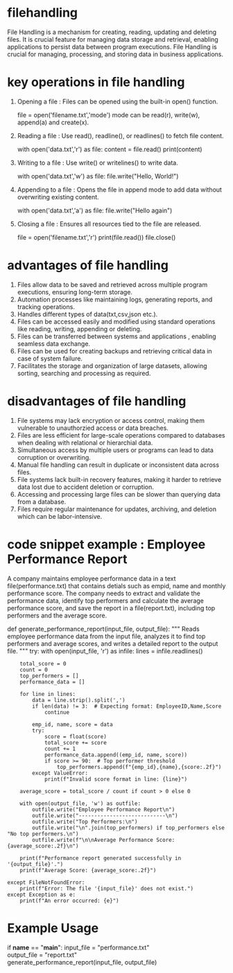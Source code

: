 # filehandling

File Handling is a mechanism for creating, reading, updating and deleting files. It is crucial feature for managing data storage and retrieval, enabling applications to persist data between program executions. File Handling is crucial for managing, processing, and storing data in business applications. 

# key operations in file handling

1. Opening a file : Files can be opened using the built-in open() function.

   file = open('filename.txt','mode')
   mode can be read(r), write(w), append(a) and create(x).

2. Reading a file : Use read(), readline(), or readlines() to fetch file content.

   with open('data.txt','r') as file:
   content = file.read()
   print(content)

3. Writing to a file : Use write() or writelines() to write data.

   with open('data.txt','w') as file:
   file.write("Hello, World!")

4. Appending to a file : Opens the file in append mode to add data without overwriting existing content.

   with open('data.txt','a') as file:
   file.write("Hello again")

5. Closing a file : Ensures all resources tied to the file are released.

   file = open('filename.txt','r')
   print(file.read())
   file.close()

# advantages of file handling

1. Files allow data to be saved and retrieved across multiple program executions, ensuring long-term storage.
2. Automation processes like maintaining logs, generating reports, and tracking operations.
3. Handles different types of data(txt,csv,json etc.).
4. Files can be accessed easily and modified using standard operations like reading, writing, appending or deleting.
5. Files can be transferred between systems and applications , enabling seamless data exchange.
6. Files can be used for creating backups and retrieving critical data in case of system failure.
7. Facilitates the storage and organization of large datasets, allowing sorting, searching and processing as required.

# disadvantages of file handling

1. File systems may lack encryption or access control, making them vulnerable to unauthorzied access or data breaches.
2. Files are less efficient for large-scale operations compared to databases when dealing with relational or hierarchial data.
3. Simultaneous access by multiple users or programs can lead to data corruption or overwriting.
4. Manual file handling can result in duplicate or inconsistent data across files.
5. File systems lack built-in recovery features, making it harder to retrieve data lost due to accident deletion or corruption.
6. Accessing and processing large files can be slower than querying data from a database.
7. Files require regular maintenance for updates, archiving, and deletion which can be labor-intensive.

# code snippet example : Employee Performance Report

A company maintains employee performance data in a text file(performance.txt) that contains detials such as empid, name and monthly performance score. The company needs to extract and validate the performance data, identify top performers and calculate the average performance score, and save the report in a file(report.txt), including top performers and the average score.


def generate_performance_report(input_file, output_file):
    """
    Reads employee performance data from the input file, analyzes it to find top performers 
    and average scores, and writes a detailed report to the output file.
    """
    try:
        with open(input_file, 'r') as infile:
            lines = infile.readlines()
        
        total_score = 0
        count = 0
        top_performers = []
        performance_data = []

        for line in lines:
            data = line.strip().split(',')
            if len(data) != 3:  # Expecting format: EmployeeID,Name,Score
                continue

            emp_id, name, score = data
            try:
                score = float(score)
                total_score += score
                count += 1
                performance_data.append((emp_id, name, score))
                if score >= 90:  # Top performer threshold
                    top_performers.append(f"{emp_id},{name},{score:.2f}")
            except ValueError:
                print(f"Invalid score format in line: {line}")

        average_score = total_score / count if count > 0 else 0

        with open(output_file, 'w') as outfile:
            outfile.write("Employee Performance Report\n")
            outfile.write("----------------------------\n")
            outfile.write("Top Performers:\n")
            outfile.write("\n".join(top_performers) if top_performers else "No top performers.\n")
            outfile.write(f"\n\nAverage Performance Score: {average_score:.2f}\n")

        print(f"Performance report generated successfully in '{output_file}'.")
        print(f"Average Score: {average_score:.2f}")

    except FileNotFoundError:
        print(f"Error: The file '{input_file}' does not exist.")
    except Exception as e:
        print(f"An error occurred: {e}")

# Example Usage
if __name__ == "__main__":
    input_file = "performance.txt"  
    output_file = "report.txt"     
    generate_performance_report(input_file, output_file)


